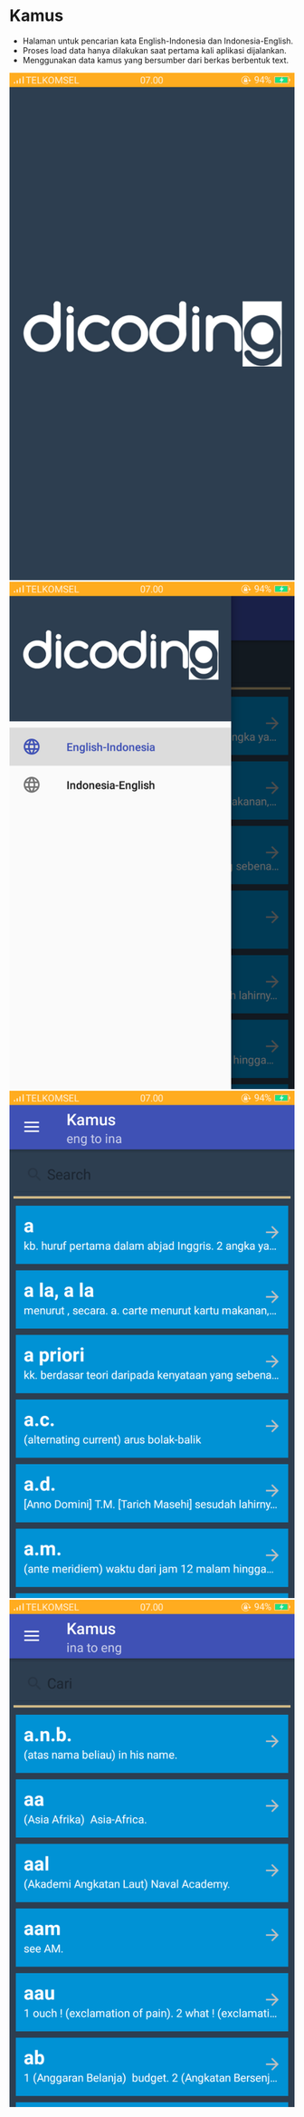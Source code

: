 # Kamus
- Halaman untuk pencarian kata English-Indonesia dan Indonesia-English.
- Proses load data hanya dilakukan saat pertama kali aplikasi dijalankan.
- Menggunakan data kamus yang bersumber dari berkas berbentuk text.

![Splashscreen](https://github.com/wahyuirgan/Kamus/blob/master/Screenshot/1.png)
![Sliding Menu](https://github.com/wahyuirgan/Kamus/blob/master/Screenshot/2.png)
![Halaman English - Indonesia](https://github.com/wahyuirgan/Kamus/blob/master/Screenshot/3.png)
![Halaman Indonesia - English](https://github.com/wahyuirgan/Kamus/blob/master/Screenshot/4.png)
